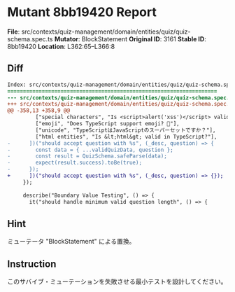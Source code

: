# Mutant 8bb19420 Report

**File**: src/contexts/quiz-management/domain/entities/quiz/quiz-schema.spec.ts
**Mutator**: BlockStatement
**Original ID**: 3161
**Stable ID**: 8bb19420
**Location**: L362:65–L366:8

## Diff

```diff
Index: src/contexts/quiz-management/domain/entities/quiz/quiz-schema.spec.ts
===================================================================
--- src/contexts/quiz-management/domain/entities/quiz/quiz-schema.spec.ts	original
+++ src/contexts/quiz-management/domain/entities/quiz/quiz-schema.spec.ts	mutated #3161
@@ -358,13 +358,9 @@
         ["special characters", "Is <script>alert('xss')</script> valid?"],
         ["emoji", "Does TypeScript support emoji? 🚀"],
         ["unicode", "TypeScriptはJavaScriptのスーパーセットですか？"],
         ["html entities", "Is &lt;html&gt; valid in TypeScript?"],
-      ])("should accept question with %s", (_desc, question) => {
-        const data = { ...validQuizData, question };
-        const result = QuizSchema.safeParse(data);
-        expect(result.success).toBe(true);
-      });
+      ])("should accept question with %s", (_desc, question) => {});
     });
 
     describe("Boundary Value Testing", () => {
       it("should handle minimum valid question length", () => {
```

## Hint

ミューテータ "BlockStatement" による置換。

## Instruction

このサバイブ・ミューテーションを失敗させる最小テストを設計してください。
